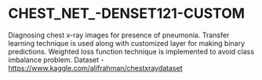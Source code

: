 # CHEST_NET_-DENSET121-CUSTOM
Diagnosing chest x-ray images for presence of pneumonia. Transfer learning technique is used along with customized layer for making binary predictions.
Weighted loss function  technique is implemented to avoid class imbalance problem.
Dataset - https://www.kaggle.com/alifrahman/chestxraydataset
